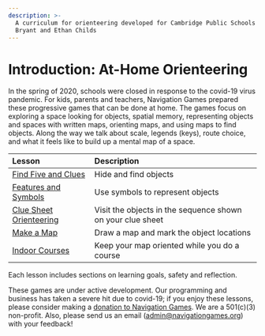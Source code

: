 ```yaml
---
description: >-
  A curriculum for orienteering developed for Cambridge Public Schools by Barb
  Bryant and Ethan Childs
---
```


# Introduction: At-Home Orienteering

In the spring of 2020, schools were closed in response to the covid-19 virus pandemic. For kids, parents and teachers, Navigation Games prepared these progressive games that can be done at home. The games focus on exploring a space looking for objects, spatial memory, representing objects and spaces with written maps, orienting maps, and using maps to find objects. Along the way we talk about scale, legends \(keys\), route choice, and what it feels like to build up a mental map of a space. 

| Lesson | Description |
| :--- | :--- |
| [Find Five and Clues](at-home-2-find-five-and-clues.md) | Hide and find objects |
| [Features and Symbols](at-home-1.md) | Use symbols to represent objects |
| [Clue Sheet Orienteering](at-home-3-clue-sheet-orienteering.md) | Visit the objects in the sequence shown on your clue sheet |
| [Make a Map](at-home-4-make-a-map.md) | Draw a map and mark the object locations |
| [Indoor Courses](at-home-5-indoor-courses.md) | Keep your map oriented while you do a course |

Each lesson includes sections on learning goals, safety and reflection. 

These games are under active development. Our programming and business has taken a severe hit due to covid-19; if you enjoy these lessons, please consider making a [donation to Navigation Games](https://donorbox.org/donate-to-navigation-games). We are a 501\(c\)\(3\) non-profit. Also, please send us an email \([admin@navigationgames.org](mailto:admin@navigationgames.org)\) with your feedback!

